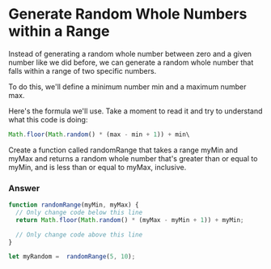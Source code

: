 # Generate Random Whole Numbers within a Range

Instead of generating a random whole number between zero and a given number like we did before, we can generate a random whole number that falls within a range of two specific numbers.

To do this, we'll define a minimum number min and a maximum number max.

Here's the formula we'll use. Take a moment to read it and try to understand what this code is doing:

```js
Math.floor(Math.random() * (max - min + 1)) + min\
```

Create a function called randomRange that takes a range myMin and myMax and returns a random whole number that's greater than or equal to myMin, and is less than or equal to myMax, inclusive.



### Answer

```js
function randomRange(myMin, myMax) {
  // Only change code below this line
  return Math.floor(Math.random() * (myMax - myMin + 1)) + myMin;

  // Only change code above this line
}

let myRandom =  randomRange(5, 10);
```


